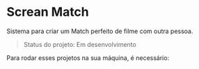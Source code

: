 <h1>Screan Match</h1>

Sistema para criar um Match perfeito de filme com outra pessoa.

> Status do projeto: Em desenvolvimento

Para rodar esses projetos na sua máquina, é necessário:

```

```
